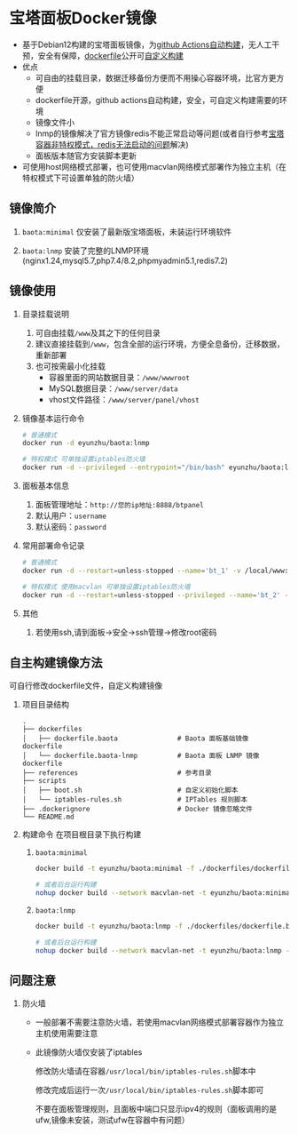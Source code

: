 # 宝塔面板Docker镜像

- 基于Debian12构建的宝塔面板镜像，为[github Actions自动构建](https://github.com/eyunzhu/baota/actions)，无人工干预，安全有保障，[dockerfile](https://github.com/eyunzhu/baota/tree/master/dockerfiles)公开可[自定义构建](##自主构建镜像方法)
- 优点
  - 可自由的挂载目录，数据迁移备份方便而不用操心容器环境，比官方更方便
  - dockerfile开源，github actions自动构建，安全，可自定义构建需要的环境
  - 镜像文件小
  - lnmp的镜像解决了官方镜像redis不能正常启动等问题(或者自行参考[宝塔容器非特权模式，redis无法启动的问题](https://github.com/eyunzhu/baota/blob/e0b85ba86b63bbb1997017424571de299b05a10d/scripts/boot.sh#L36C13-L38C76)解决)
  - 面板版本随官方安装脚本更新
- 可使用host网络模式部署，也可使用macvlan网络模式部署作为独立主机（在特权模式下可设置单独的防火墙）


## 镜像简介


1. `baota:minimal` 仅安装了最新版宝塔面板，未装运行环境软件
   
2. `baota:lnmp` 安装了完整的LNMP环境(nginx1.24,mysql5.7,php7.4/8.2,phpmyadmin5.1,redis7.2)

## 镜像使用

1. 目录挂载说明
   1. 可自由挂载`/www`及其之下的任何目录
   2. 建议直接挂载到`/www`，包含全部的运行环境，方便全息备份，迁移数据，重新部署
   3. 也可按需最小化挂载
      - 容器里面的网站数据目录：`/www/wwwroot`
      - MySQL数据目录：`/www/server/data`
      - vhost文件路径：`/www/server/panel/vhost`
   
2. 镜像基本运行命令

   ```bash
   # 普通模式
   docker run -d eyunzhu/baota:lnmp
   
   # 特权模式 可单独设置iptables防火墙
   docker run -d --privileged --entrypoint="/bin/bash" eyunzhu/baota:lnmp -c "/usr/local/bin/boot.sh & exec /lib/systemd/systemd"
   ```
3. 面板基本信息
   1. 面板管理地址：`http://您的ip地址:8888/btpanel`
   2. 默认用户：`username`
   3. 默认密码：`password`     

4. 常用部署命令记录
   ```bash
   # 普通模式
   docker run -d --restart=unless-stopped --name='bt_1' -v /local/www:/www --net macvlan-net --ip 192.168.1.211 eyunzhu/baota:lnmp
   
   # 特权模式 使用macvlan 可单独设置iptables防火墙
   docker run -d --restart=unless-stopped --privileged --name='bt_2' -v /local/www:/www --net macvlan-net --ip 192.168.1.201 --entrypoint="/bin/bash" eyunzhu/baota:lnmp -c "/usr/local/bin/boot.sh & exec /lib/systemd/systemd"
   ```
5. 其他
   
   1. 若使用ssh,请到面板->安全->ssh管理->修改root密码



## 自主构建镜像方法
可自行修改dockerfile文件，自定义构建镜像

1. 项目目录结构
   
   ```plaintext
   .
   ├── dockerfiles
   │   ├── dockerfile.baota               # Baota 面板基础镜像 dockerfile
   │   └── dockerfile.baota-lnmp          # Baota 面板 LNMP 镜像 dockerfile
   ├── references                         # 参考目录
   ├── scripts
   │   ├── boot.sh                        # 自定义初始化脚本
   │   └── iptables-rules.sh              # IPTables 规则脚本
   ├── .dockerignore                      # Docker 镜像忽略文件
   └── README.md
   ```
2. 构建命令
      在项目根目录下执行构建
   
   1. `baota:minimal`
      ```bash
      docker build -t eyunzhu/baota:minimal -f ./dockerfiles/dockerfile.baota . 
      
      # 或者后台运行构建
      nohup docker build --network macvlan-net -t eyunzhu/baota:minimal -f ./dockerfiles/dockerfile.baota . > 1.log 2>&1 &
      ```
   2. `baota:lnmp`
      ```bash
      docker build -t eyunzhu/baota:lnmp -f ./dockerfiles/dockerfile.baota-lnmp . 
      
      # 或者后台运行构建
      nohup docker build --network macvlan-net -t eyunzhu/baota:lnmp -f ./dockerfiles/dockerfile.baota-lnmp . > 2.log 2>&1 &
      ```

## 问题注意
1. 防火墙
   - 一般部署不需要注意防火墙，若使用macvlan网络模式部署容器作为独立主机使用需要注意
   - 此镜像防火墙仅安装了iptables

      修改防火墙请在容器`/usr/local/bin/iptables-rules.sh`脚本中

      修改完成后运行一次`/usr/local/bin/iptables-rules.sh`脚本即可

      不要在面板管理规则，且面板中端口只显示ipv4的规则（面板调用的是ufw,镜像未安装，测试ufw在容器中有问题）






